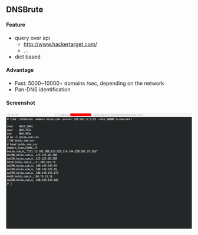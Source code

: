 ## DNSBrute

#### Feature

- query over api
    - http://www.hackertarget.com/
    - ...
- dict based

#### Advantage

- Fast: 5000~10000+ domains /sec, depending on the network
- Pan-DNS identification

#### Screenshot

![Screenshot](screenshot.png)
